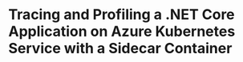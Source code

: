 # Tracing and Profiling a .NET Core Application on Azure Kubernetes Service with a Sidecar Container
